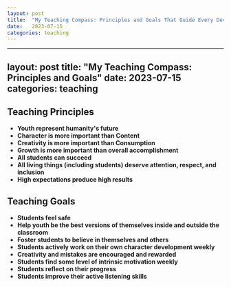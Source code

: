 ```yaml
---
layout: post
title:  "My Teaching Compass: Principles and Goals That Guide Every Decision"
date:   2023-07-15
categories: teaching
---
```


---
layout: post
title:  "My Teaching Compass: Principles and Goals"
date:   2023-07-15
categories: teaching
---

## Teaching Principles

* **Youth represent humanity's future**
* **Character is more important than Content**
* **Creativity is more important than Consumption**
* **Growth is more important than overall accomplishment**
* **All students can succeed**
* **All living things (including students) deserve attention, respect, and inclusion**
* **High expectations produce high results**

## Teaching Goals

* **Students feel safe**
* **Help youth be the best versions of themselves inside and outside the classroom**
* **Foster students to believe in themselves and others**
* **Students actively work on their own character development weekly**
* **Creativity and mistakes are encouraged and rewarded**
* **Students find some level of intrinsic motivation weekly**
* **Students reflect on their progress**
* **Students improve their active listening skills**
